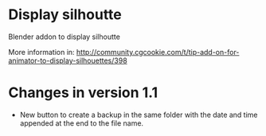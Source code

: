 Display silhoutte
=================

Blender addon to display silhoutte

More information in: http://community.cgcookie.com/t/tip-add-on-for-animator-to-display-silhouettes/398

Changes in version 1.1
=============================
- New button to create a backup in the same folder with the date and time appended at the end to the file name.
